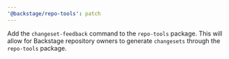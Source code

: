```yaml
---
'@backstage/repo-tools': patch
---
```


Add the `changeset-feedback` command to the `repo-tools` package. This will allow for Backstage repository owners to generate `changesets` through the `repo-tools` package.
